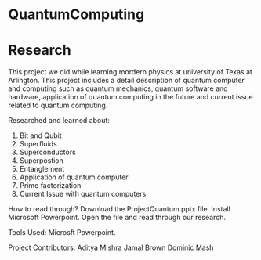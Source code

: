 # QuantumComputing
# Research

This project we did while learning mordern physics at university of Texas at Arlington. This project includes a detail description of quantum computer and computing such as quantum mechanics, quantum software and hardware, application of quantum computing in the future and current issue related to quantum computing.

Researched and learned about:
1. Bit and Qubit
2. Superfluids
3. Superconductors
4. Superpostion
5. Entanglement
6. Application of quantum computer
7. Prime factorization
8. Current Issue with quantum computers.

How to read through?
Download the ProjectQuantum.pptx file.
Install Microsoft Powerpoint.
Open the file and read through our research.

Tools Used:
Microsft Powerpoint.

Project Contributors:
Aditya Mishra
Jamal Brown
Dominic Mash

